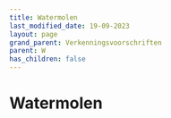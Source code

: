 ```yaml
---
title: Watermolen
last_modified_date: 19-09-2023
layout: page
grand_parent: Verkenningsvoorschriften
parent: W
has_children: false
---
```


Watermolen
==========

